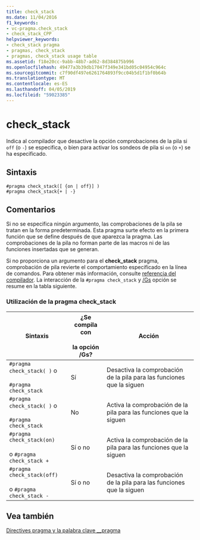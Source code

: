```yaml
---
title: check_stack
ms.date: 11/04/2016
f1_keywords:
- vc-pragma.check_stack
- check_stack_CPP
helpviewer_keywords:
- check_stack pragma
- pragmas, check_stack
- pragmas, check_stack usage table
ms.assetid: f18e20cc-9abb-48b7-ad62-8d384875b996
ms.openlocfilehash: 49477a3b39db17047f349e341bd05c04954c964c
ms.sourcegitcommit: c7f90df497e6261764893f9cc04b5d1f1bf0b64b
ms.translationtype: MT
ms.contentlocale: es-ES
ms.lasthandoff: 04/05/2019
ms.locfileid: "59023385"
---
```

# <a name="checkstack"></a>check_stack
Indica al compilador que desactive la opción comprobaciones de la pila si `off` (o `-`) se especifica, o bien para activar los sondeos de pila si `on` (o `+`) se ha especificado.

## <a name="syntax"></a>Sintaxis

```
#pragma check_stack([ {on | off}] )
#pragma check_stack{+ | -}
```

## <a name="remarks"></a>Comentarios

Si no se especifica ningún argumento, las comprobaciones de la pila se tratan en la forma predeterminada. Esta pragma surte efecto en la primera función que se define después de que aparezca la pragma. Las comprobaciones de la pila no forman parte de las macros ni de las funciones insertadas que se generan.

Si no proporciona un argumento para el **check_stack** pragma, comprobación de pila revierte el comportamiento especificado en la línea de comandos. Para obtener más información, consulte [referencia del compilador](../build/reference/compiler-options.md). La interacción de la `#pragma check_stack` y [/Gs](../build/reference/gs-control-stack-checking-calls.md) opción se resume en la tabla siguiente.

### <a name="using-the-checkstack-pragma"></a>Utilización de la pragma check_stack

|Sintaxis|¿Se compila con<br /><br /> la opción /Gs?|Acción|
|------------|------------------------------------|------------|
|`#pragma check_stack( )` o<br /><br /> `#pragma check_stack`|Sí|Desactiva la comprobación de la pila para las funciones que la siguen|
|`#pragma check_stack( )` o<br /><br /> `#pragma check_stack`|No|Activa la comprobación de la pila para las funciones que la siguen|
|`#pragma check_stack(on)`<br /><br /> o `#pragma check_stack +`|Sí o no|Activa la comprobación de la pila para las funciones que la siguen|
|`#pragma check_stack(off)`<br /><br /> o `#pragma check_stack -`|Sí o no|Desactiva la comprobación de la pila para las funciones que la siguen|

## <a name="see-also"></a>Vea también

[Directives pragma y la palabra clave __pragma](../preprocessor/pragma-directives-and-the-pragma-keyword.md)